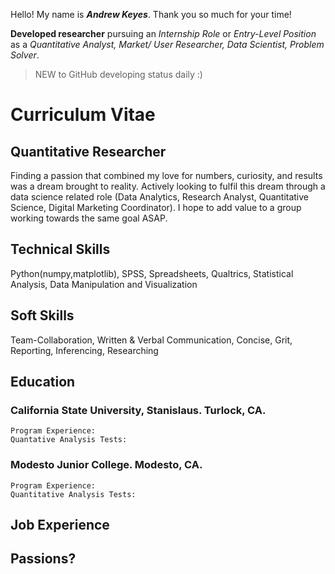 Hello! My name is ***Andrew Keyes***. Thank you so much for your time! 

**Developed researcher** pursuing an *Internship Role* or *Entry-Level Position* as a *Quantitative Analyst, Market/ User Researcher, Data Scientist, Problem Solver*. 

> NEW to GitHub developing status daily :)

# **Curriculum Vitae**
## Quantitative Researcher
Finding a passion that combined my love for numbers, curiosity, and results was a dream brought to reality. Actively looking to fulfil this dream through a data science related role (Data Analytics, Research Analyst, Quantitative Science, Digital Marketing Coordinator). I hope to add value to a group working towards the same goal ASAP.

  ## Technical Skills
  Python(numpy,matplotlib), SPSS, Spreadsheets, Qualtrics, Statistical Analysis, Data Manipulation and Visualization
  
  ## Soft Skills
  Team-Collaboration, Written & Verbal Communication, Concise, Grit, Reporting, Inferencing, Researching
  
  ## Education
  ### California State University, Stanislaus. Turlock, CA.
    Program Experience:
    Quantative Analysis Tests:
  
  ### Modesto Junior College. Modesto, CA.
    Program Experience:
    Quantitative Analysis Tests:
  
## Job Experience

## Passions?
